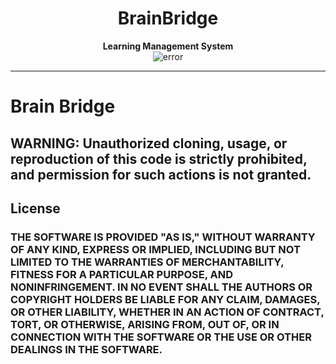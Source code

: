 <h1 style="display:flex;justify-content:center;font-weight:bold">BrainBridge  </h1>
<span style="display:flex;justify-content:center;font-weight:bold">Learning Management System</span>

<div style="display:flex;justify-content:center">

<img src="https://github.com/shaikhshahbaz4022/BrainBridge/assets/119395145/8ac6a65d-2a29-448e-a0fe-45a1e862efea" alt="error">
</div>

<hr/>

# Brain Bridge

## WARNING: Unauthorized cloning, usage, or reproduction of this code is strictly prohibited, and permission for such actions is not granted.

## License

### THE SOFTWARE IS PROVIDED "AS IS," WITHOUT WARRANTY OF ANY KIND, EXPRESS OR IMPLIED, INCLUDING BUT NOT LIMITED TO THE WARRANTIES OF MERCHANTABILITY, FITNESS FOR A PARTICULAR PURPOSE, AND NONINFRINGEMENT. IN NO EVENT SHALL THE AUTHORS OR COPYRIGHT HOLDERS BE LIABLE FOR ANY CLAIM, DAMAGES, OR OTHER LIABILITY, WHETHER IN AN ACTION OF CONTRACT, TORT, OR OTHERWISE, ARISING FROM, OUT OF, OR IN CONNECTION WITH THE SOFTWARE OR THE USE OR OTHER DEALINGS IN THE SOFTWARE.
